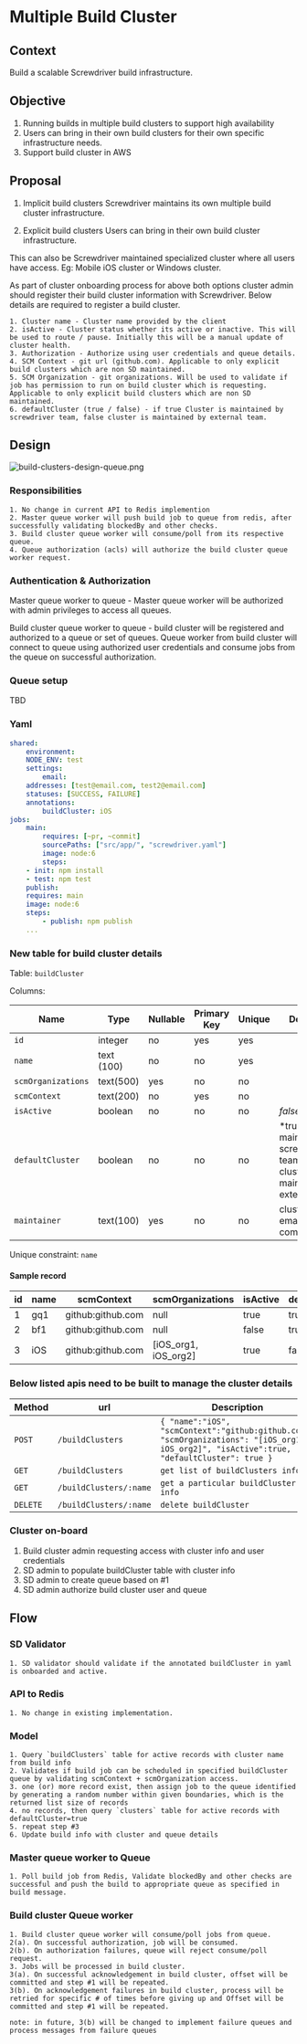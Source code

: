 # Multiple Build Cluster 

## Context

Build a scalable Screwdriver build infrastructure. 

## Objective 

1. Running builds in multiple build clusters to support high availability
2. Users can bring in their own build clusters for their own specific infrastructure needs.
3. Support build cluster in AWS

## Proposal

1. Implicit build clusters
	Screwdriver maintains its own multiple build cluster infrastructure.

2. Explicit build clusters
	Users can bring in their own build cluster infrastructure. 
	
This can also be Screwdriver maintained specialized cluster where all users have access. Eg: Mobile iOS cluster or Windows cluster.
	

As part of cluster onboarding process for above both options cluster admin should register their build cluster information with Screwdriver. Below details are required to register a build cluster.

	1. Cluster name - Cluster name provided by the client
	2. isActive - Cluster status whether its active or inactive. This will be used to route / pause. Initially this will be a manual update of cluster health.
	3. Authorization - Authorize using user credentials and queue details.
	4. SCM Context - git url (github.com). Applicable to only explicit build clusters which are non SD maintained.
	5. SCM Organization - git organizations. Will be used to validate if job has permission to run on build cluster which is requesting. Applicable to only explicit build clusters which are non SD maintained.
	6. defaultCluster (true / false) - if true Cluster is maintained by screwdriver team, false cluster is maintained by external team.  


## Design

![build-clusters-design-queue.png](diagrams/build-clusters-design-queue.png)


### Responsibilities
	1. No change in current API to Redis implemention  
	2. Master queue worker will push build job to queue from redis, after successfully validating blockedBy and other checks.
	3. Build cluster queue worker will consume/poll from its respective queue.
	4. Queue authorization (acls) will authorize the build cluster queue worker request.


### Authentication & Authorization

Master queue worker to queue - Master queue worker will be authorized with admin privileges to access all queues.  

Build cluster queue worker to queue - build cluster will be registered and authorized to a queue or set of queues. Queue worker from build cluster will connect to queue using authorized user credentials and consume jobs from the queue on successful authorization.   


### Queue setup
TBD

### Yaml 

```yml
shared:
    environment:
    NODE_ENV: test
    settings:
        email:
    addresses: [test@email.com, test2@email.com]
    statuses: [SUCCESS, FAILURE]
    annotations:
        buildCluster: iOS
jobs:
    main:
        requires: [~pr, ~commit]
        sourcePaths: ["src/app/", "screwdriver.yaml"]
        image: node:6
        steps:
    - init: npm install
    - test: npm test
    publish:
    requires: main
    image: node:6
    steps:
        - publish: npm publish
    ...
```


### New table for build cluster details

Table: `buildCluster`

Columns:

| Name | Type | Nullable | Primary Key | Unique | Description
| --- | --- | --- | --- | --- | --- |
| `id` | integer | no | yes | yes | |
| `name` | text (100) | no | no | yes | |
| `scmOrganizations` | text(500) | yes | no | no | |
| `scmContext` | text(200) | no | yes | no | |
| `isActive` | boolean | no | no | no | *false or true* |
| `defaultCluster` | boolean | no | no | no | *true - cluster maintained by screwdriver team, false - cluster maintained by  external team * |
| `maintainer` | text(100) | yes | no | no | cluster admin email for communications |

Unique constraint: `name` 

#### Sample record

| id | name | scmContext | scmOrganizations | isActive | defaultCluster | maintainer 
| --- | --- | --- | --- | --- | --- | --- | 
| 1 | gq1 | github:github.com | null | true | true | sd@foo.com |
| 2 | bf1 | github:github.com | null | false | true | sd@foo.com |
| 3 | iOS | github:github.com | [iOS_org1, iOS_org2] | true | false | ios@foo.com |

### Below listed apis need to be built to manage the cluster details

| Method | url | Description
| --- | --- | ---
| `POST` | ` /buildClusters ` | ` { "name":"iOS", "scmContext":"github:github.com", "scmOrganizations": "[iOS_org1, iOS_org2]", "isActive":true, "defaultCluster": true } `
| `GET` | `	/buildClusters ` | ` get list of buildClusters info `
| `GET` | `	/buildClusters/:name ` | ` get a particular buildCluster info `
| `DELETE` | ` /buildClusters/:name ` | ` delete buildCluster `


### Cluster on-board

1. Build cluster admin requesting access with cluster info and user credentials
2. SD admin to populate buildCluster table with cluster info 
3. SD admin to create queue based on #1
4. SD admin authorize build cluster user and queue 


## Flow
### SD Validator

	1. SD validator should validate if the annotated buildCluster in yaml is onboarded and active. 
	
### API to Redis

	1. No change in existing implementation.

### Model

	1. Query `buildClusters` table for active records with cluster name from build info 
	2. Validates if build job can be scheduled in specified buildCluster queue by validating scmContext + scmOrganization access. 
	3. one (or) more record exist, then assign job to the queue identified by generating a random number within given boundaries, which is the returned list size of records
	4. no records, then query `clusters` table for active records with defaultCluster=true
	5. repeat step #3
	6. Update build info with cluster and queue details

### Master queue worker to Queue 

	1. Poll build job from Redis, Validate blockedBy and other checks are successful and push the build to appropriate queue as specified in build message.

### Build cluster Queue worker   
    
	1. Build cluster queue worker will consume/poll jobs from queue. 
	2(a). On successful authorization, job will be consumed. 
	2(b). On authorization failures, queue will reject consume/poll request.
	3. Jobs will be processed in build cluster.
	3(a). On successful acknowledgement in build cluster, offset will be committed and step #1 will be repeated.
	3(b). On acknowledgement failures in build cluster, process will be retried for specific # of times before giving up and Offset will be committed and step #1 will be repeated.

	note: in future, 3(b) will be changed to implement failure queues and process messages from failure queues


	